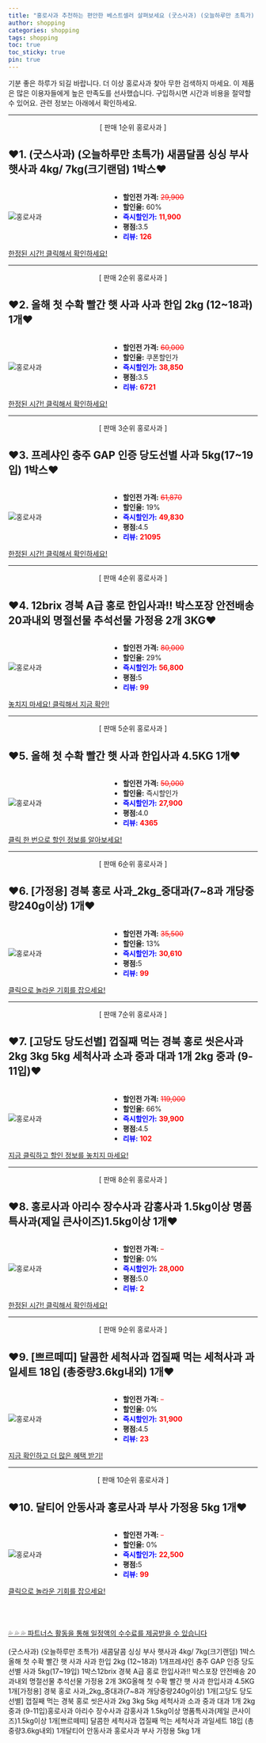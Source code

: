 ```yaml
---
title: "홍로사과 추천하는 편안한 베스트셀러 살펴보세요 (굿스사과) (오늘하루만 초특가) 새콤달콤 싱싱"
author: shopping
categories: shopping
tags: shopping
toc: true
toc_sticky: true
pin: true
---
```

기분 좋은 하루가 되길 바랍니다. 더 이상 홍로사과 찾아 무한 검색하지 마세요. 이 제품은 많은 이용자들에게 높은 만족도를 선사했습니다. 구입하시면 시간과 비용을 절약할 수 있어요. 관련 정보는 아래에서 확인하세요.

---
<p class="toplist" style="margin: 0 auto; display: block; width: fit-content;">[ 판매 1순위 홍로사과 ]</p>

<h2><strong>❤️1. (굿스사과) (오늘하루만 초특가) 새콤달콤 싱싱 부사 햇사과 4kg/ 7kg(크기랜덤) 1박스❤️</strong></h2>

<div style="display: flex; align-items: center;">
    <div style="flex: 0.4;">
        <img src="https://thumbnail6.coupangcdn.com/thumbnails/remote/230x230ex/image/vendor_inventory/b271/f185164153063f5080aa039fa440378da087b388fc45c9ca6fc45fae7a2f.jpg" alt="홍로사과" style="max-width: 100%;">
    </div>
    <div style="flex: 0.6; margin-left: 10px;">
        <ul>
            <li><strong>할인전 가격:</strong> <del style="color: red;">29,900</del></li>
            <li><strong>할인율:</strong> 60%</li>
            <li><span style='color:blue'><strong>즉시할인가:</strong></span> <span style='color:red'><strong>11,900</strong></span></li>
            <li><strong>평점:</strong>3.5</li>
            <li><span style='color:blue'><strong>리뷰:</strong></span> <span style='color:red'><strong>126</strong></span></li>
        </ul>
    </div>
</div>
<div class="center">
    <a href="https://selin100587.github.io?lptag=AF9450613&subid=githubio&pageKey=7707474074&traceid=V0-153&itemId=19848026642&vendorItemId=3064481178" class="myButton">
        한정된 시간! 클릭해서 확인하세요!
    </a>
</div>


---
<p class="toplist" style="margin: 0 auto; display: block; width: fit-content;">[ 판매 2순위 홍로사과 ]</p>

<h2><strong>❤️2. 올해 첫 수확 빨간 햇 사과 사과 한입 2kg (12~18과) 1개❤️</strong></h2>

<div style="display: flex; align-items: center;">
    <div style="flex: 0.4;">
        <img src="https://thumbnail8.coupangcdn.com/thumbnails/remote/230x230ex/image/vendor_inventory/9358/e8c00df80e9a056b63b64f855b99493a7ce9cca0396c13f104d7b5cc82a7.jpg" alt="홍로사과" style="max-width: 100%;">
    </div>
    <div style="flex: 0.6; margin-left: 10px;">
        <ul>
            <li><strong>할인전 가격:</strong> <del style="color: red;">60,000</del></li>
            <li><strong>할인율:</strong> 쿠폰할인가</li>
            <li><span style='color:blue'><strong>즉시할인가:</strong></span> <span style='color:red'><strong>38,850</strong></span></li>
            <li><strong>평점:</strong>3.5</li>
            <li><span style='color:blue'><strong>리뷰:</strong></span> <span style='color:red'><strong>6721</strong></span></li>
        </ul>
    </div>
</div>
<div class="center">
    <a href="https://selin100587.github.io?lptag=AF9450613&subid=githubio&pageKey=8243649283&traceid=V0-153&itemId=19907311862&vendorItemId=84985442519" class="myButton">
        한정된 시간! 클릭해서 확인하세요!
    </a>
</div>


---
<p class="toplist" style="margin: 0 auto; display: block; width: fit-content;">[ 판매 3순위 홍로사과 ]</p>

<h2><strong>❤️3. 프레샤인 충주 GAP 인증 당도선별 사과 5kg(17~19입) 1박스❤️</strong></h2>

<div style="display: flex; align-items: center;">
    <div style="flex: 0.4;">
        <img src="https://thumbnail9.coupangcdn.com/thumbnails/remote/230x230ex/image/retail/images/3150430415055894-3560e9c6-44be-48ef-91e3-a4e8a66859ee.jpg" alt="홍로사과" style="max-width: 100%;">
    </div>
    <div style="flex: 0.6; margin-left: 10px;">
        <ul>
            <li><strong>할인전 가격:</strong> <del style="color: red;">61,870</del></li>
            <li><strong>할인율:</strong> 19%</li>
            <li><span style='color:blue'><strong>즉시할인가:</strong></span> <span style='color:red'><strong>49,830</strong></span></li>
            <li><strong>평점:</strong>4.5</li>
            <li><span style='color:blue'><strong>리뷰:</strong></span> <span style='color:red'><strong>21095</strong></span></li>
        </ul>
    </div>
</div>
<div class="center">
    <a href="https://selin100587.github.io?lptag=AF9450613&subid=githubio&pageKey=307819051&traceid=V0-153&itemId=970605737&vendorItemId=5379874457" class="myButton">
        한정된 시간! 클릭해서 확인하세요!
    </a>
</div>


---
<p class="toplist" style="margin: 0 auto; display: block; width: fit-content;">[ 판매 4순위 홍로사과 ]</p>

<h2><strong>❤️4. 12brix 경북 A급 홍로 한입사과!! 박스포장 안전배송 20과내외 명절선물 추석선물 가정용 2개 3KG❤️</strong></h2>

<div style="display: flex; align-items: center;">
    <div style="flex: 0.4;">
        <img src="https://thumbnail9.coupangcdn.com/thumbnails/remote/230x230ex/image/vendor_inventory/57a1/10940a056974d2c5645fa2de20e5081aac44f7bfa10545263d27783f9e5d.png" alt="홍로사과" style="max-width: 100%;">
    </div>
    <div style="flex: 0.6; margin-left: 10px;">
        <ul>
            <li><strong>할인전 가격:</strong> <del style="color: red;">80,000</del></li>
            <li><strong>할인율:</strong> 29%</li>
            <li><span style='color:blue'><strong>즉시할인가:</strong></span> <span style='color:red'><strong>56,800</strong></span></li>
            <li><strong>평점:</strong>5</li>
            <li><span style='color:blue'><strong>리뷰:</strong></span> <span style='color:red'><strong>99</strong></span></li>
        </ul>
    </div>
</div>
<div class="center">
    <a href="https://selin100587.github.io?lptag=AF9450613&subid=githubio&pageKey=7565974803&traceid=V0-153&itemId=19943292112&vendorItemId=87042480993" class="myButton">
        놓치지 마세요! 클릭해서 지금 확인!
    </a>
</div>


---
<p class="toplist" style="margin: 0 auto; display: block; width: fit-content;">[ 판매 5순위 홍로사과 ]</p>

<h2><strong>❤️5. 올해 첫 수확 빨간 햇 사과 한입사과 4.5KG 1개❤️</strong></h2>

<div style="display: flex; align-items: center;">
    <div style="flex: 0.4;">
        <img src="https://thumbnail6.coupangcdn.com/thumbnails/remote/230x230ex/image/vendor_inventory/125a/5ef9d70a68bbd2cc2dee493321f4f7464f1a722c1781bc972f5853e0ef1a.jpg" alt="홍로사과" style="max-width: 100%;">
    </div>
    <div style="flex: 0.6; margin-left: 10px;">
        <ul>
            <li><strong>할인전 가격:</strong> <del style="color: red;">50,000</del></li>
            <li><strong>할인율:</strong> 즉시할인가</li>
            <li><span style='color:blue'><strong>즉시할인가:</strong></span> <span style='color:red'><strong>27,900</strong></span></li>
            <li><strong>평점:</strong>4.0</li>
            <li><span style='color:blue'><strong>리뷰:</strong></span> <span style='color:red'><strong>4365</strong></span></li>
        </ul>
    </div>
</div>
<div class="center">
    <a href="https://selin100587.github.io?lptag=AF9450613&subid=githubio&pageKey=8180332728&traceid=V0-153&itemId=19573136813&vendorItemId=78431992416" class="myButton">
        클릭 한 번으로 할인 정보를 알아보세요!
    </a>
</div>


---
<p class="toplist" style="margin: 0 auto; display: block; width: fit-content;">[ 판매 6순위 홍로사과 ]</p>

<h2><strong>❤️6. [가정용] 경북 홍로 사과_2kg_중대과(7~8과 개당중량240g이상) 1개❤️</strong></h2>

<div style="display: flex; align-items: center;">
    <div style="flex: 0.4;">
        <img src="https://thumbnail9.coupangcdn.com/thumbnails/remote/230x230ex/image/vendor_inventory/3d6d/5bc3c14b479c3532036111f3c4bbc11320d4342d7841e5f4af5c80372979.jpg" alt="홍로사과" style="max-width: 100%;">
    </div>
    <div style="flex: 0.6; margin-left: 10px;">
        <ul>
            <li><strong>할인전 가격:</strong> <del style="color: red;">35,500</del></li>
            <li><strong>할인율:</strong> 13%</li>
            <li><span style='color:blue'><strong>즉시할인가:</strong></span> <span style='color:red'><strong>30,610</strong></span></li>
            <li><strong>평점:</strong>5</li>
            <li><span style='color:blue'><strong>리뷰:</strong></span> <span style='color:red'><strong>99</strong></span></li>
        </ul>
    </div>
</div>
<div class="center">
    <a href="https://selin100587.github.io?lptag=AF9450613&subid=githubio&pageKey=8248634844&traceid=V0-153&itemId=19988863300&vendorItemId=89983706545" class="myButton">
        클릭으로 놀라운 기회를 잡으세요!
    </a>
</div>


---
<p class="toplist" style="margin: 0 auto; display: block; width: fit-content;">[ 판매 7순위 홍로사과 ]</p>

<h2><strong>❤️7. [고당도 당도선별] 껍질째 먹는 경북 홍로 씻은사과 2kg 3kg 5kg 세척사과 소과 중과 대과 1개 2kg 중과 (9-11입)❤️</strong></h2>

<div style="display: flex; align-items: center;">
    <div style="flex: 0.4;">
        <img src="https://thumbnail6.coupangcdn.com/thumbnails/remote/230x230ex/image/vendor_inventory/9584/0dec9f19904234c442dd116b307a7bfec54ad2ce8c13c2f5cdce9fe12904.jpg" alt="홍로사과" style="max-width: 100%;">
    </div>
    <div style="flex: 0.6; margin-left: 10px;">
        <ul>
            <li><strong>할인전 가격:</strong> <del style="color: red;">119,000</del></li>
            <li><strong>할인율:</strong> 66%</li>
            <li><span style='color:blue'><strong>즉시할인가:</strong></span> <span style='color:red'><strong>39,900</strong></span></li>
            <li><strong>평점:</strong>4.5</li>
            <li><span style='color:blue'><strong>리뷰:</strong></span> <span style='color:red'><strong>102</strong></span></li>
        </ul>
    </div>
</div>
<div class="center">
    <a href="https://selin100587.github.io?lptag=AF9450613&subid=githubio&pageKey=7704611062&traceid=V0-153&itemId=20637202661&vendorItemId=87710832606" class="myButton">
        지금 클릭하고 할인 정보를 놓치지 마세요!
    </a>
</div>


---
<p class="toplist" style="margin: 0 auto; display: block; width: fit-content;">[ 판매 8순위 홍로사과 ]</p>

<h2><strong>❤️8. 홍로사과 아리수 장수사과 감홍사과 1.5kg이상 명품특사과(제일 큰사이즈)1.5kg이상 1개❤️</strong></h2>

<div style="display: flex; align-items: center;">
    <div style="flex: 0.4;">
        <img src="https://thumbnail10.coupangcdn.com/thumbnails/remote/230x230ex/image/vendor_inventory/f99c/4e5428421eb56fbbec0a41b0a4cbd71f7a70512e6e10a779047300017581.jpeg" alt="홍로사과" style="max-width: 100%;">
    </div>
    <div style="flex: 0.6; margin-left: 10px;">
        <ul>
            <li><strong>할인전 가격:</strong> <del style="color: red;">-</del></li>
            <li><strong>할인율:</strong> 0%</li>
            <li><span style='color:blue'><strong>즉시할인가:</strong></span> <span style='color:red'><strong>28,000</strong></span></li>
            <li><strong>평점:</strong>5.0</li>
            <li><span style='color:blue'><strong>리뷰:</strong></span> <span style='color:red'><strong>2</strong></span></li>
        </ul>
    </div>
</div>
<div class="center">
    <a href="https://selin100587.github.io?lptag=AF9450613&subid=githubio&pageKey=8248663202&traceid=V0-153&itemId=20262136394&vendorItemId=87349604863" class="myButton">
        한정된 시간! 클릭해서 확인하세요!
    </a>
</div>


---
<p class="toplist" style="margin: 0 auto; display: block; width: fit-content;">[ 판매 9순위 홍로사과 ]</p>

<h2><strong>❤️9. [쁘르떼띠] 달콤한 세척사과 껍질째 먹는 세척사과 과일세트 18입 (총중량3.6kg내외) 1개❤️</strong></h2>

<div style="display: flex; align-items: center;">
    <div style="flex: 0.4;">
        <img src="https://thumbnail9.coupangcdn.com/thumbnails/remote/230x230ex/image/vendor_inventory/9f71/8065bf2efce7f88bef52bf0f41d980482f9c4aac43b908393cfa17b2ef95.jpg" alt="홍로사과" style="max-width: 100%;">
    </div>
    <div style="flex: 0.6; margin-left: 10px;">
        <ul>
            <li><strong>할인전 가격:</strong> <del style="color: red;">-</del></li>
            <li><strong>할인율:</strong> 0%</li>
            <li><span style='color:blue'><strong>즉시할인가:</strong></span> <span style='color:red'><strong>31,900</strong></span></li>
            <li><strong>평점:</strong>4.5</li>
            <li><span style='color:blue'><strong>리뷰:</strong></span> <span style='color:red'><strong>23</strong></span></li>
        </ul>
    </div>
</div>
<div class="center">
    <a href="https://selin100587.github.io?lptag=AF9450613&subid=githubio&pageKey=7546024943&traceid=V0-153&itemId=19848120490&vendorItemId=86694365038" class="myButton">
        지금 확인하고 더 많은 혜택 받기!
    </a>
</div>


---
<p class="toplist" style="margin: 0 auto; display: block; width: fit-content;">[ 판매 10순위 홍로사과 ]</p>

<h2><strong>❤️10. 달티어 안동사과 홍로사과 부사 가정용 5kg 1개❤️</strong></h2>

<div style="display: flex; align-items: center;">
    <div style="flex: 0.4;">
        <img src="https://thumbnail10.coupangcdn.com/thumbnails/remote/230x230ex/image/vendor_inventory/72ad/885a0c7ce57eb97087d61da47b422d90124e3a389dbc8f58caaa889f7a65.jpg" alt="홍로사과" style="max-width: 100%;">
    </div>
    <div style="flex: 0.6; margin-left: 10px;">
        <ul>
            <li><strong>할인전 가격:</strong> <del style="color: red;">-</del></li>
            <li><strong>할인율:</strong> 0%</li>
            <li><span style='color:blue'><strong>즉시할인가:</strong></span> <span style='color:red'><strong>22,500</strong></span></li>
            <li><strong>평점:</strong>5</li>
            <li><span style='color:blue'><strong>리뷰:</strong></span> <span style='color:red'><strong>99</strong></span></li>
        </ul>
    </div>
</div>
<div class="center">
    <a href="https://selin100587.github.io?lptag=AF9450613&subid=githubio&pageKey=7603460458&traceid=V0-153&itemId=20119568039&vendorItemId=87214041402" class="myButton">
        클릭으로 놀라운 기회를 잡으세요!
    </a>
</div>

<br><br><br>[💦 💦 💦 파트너스 활동을 통해 일정액의 수수료를 제공받을 수 있습니다](https://link.coupang.com/a/bcpT2c)<br><br>(굿스사과) (오늘하루만 초특가) 새콤달콤 싱싱 부사 햇사과 4kg/ 7kg(크기랜덤) 1박스올해 첫 수확 빨간 햇 사과 사과 한입 2kg (12~18과) 1개프레샤인 충주 GAP 인증 당도선별 사과 5kg(17~19입) 1박스12brix 경북 A급 홍로 한입사과!! 박스포장 안전배송 20과내외 명절선물 추석선물 가정용 2개 3KG올해 첫 수확 빨간 햇 사과 한입사과 4.5KG 1개[가정용] 경북 홍로 사과_2kg_중대과(7~8과 개당중량240g이상) 1개[고당도 당도선별] 껍질째 먹는 경북 홍로 씻은사과 2kg 3kg 5kg 세척사과 소과 중과 대과 1개 2kg 중과 (9-11입)홍로사과 아리수 장수사과 감홍사과 1.5kg이상 명품특사과(제일 큰사이즈)1.5kg이상 1개[쁘르떼띠] 달콤한 세척사과 껍질째 먹는 세척사과 과일세트 18입 (총중량3.6kg내외) 1개달티어 안동사과 홍로사과 부사 가정용 5kg 1개